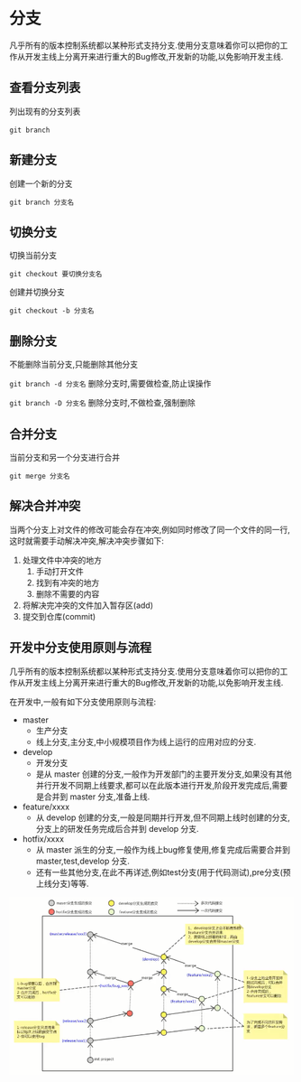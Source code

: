 # 分支

凡乎所有的版本控制系统都以某种形式支持分支.使用分支意味着你可以把你的工作从开发主线上分离开来进行重大的Bug修改,开发新的功能,以免影响开发主线.

## 查看分支列表

列出现有的分支列表

`git branch`

## 新建分支

创建一个新的分支

`git branch 分支名`

## 切换分支

切换当前分支

`git checkout 要切换分支名`

创建并切换分支

`git checkout -b 分支名`

## 删除分支

不能删除当前分支,只能删除其他分支

`git branch -d 分支名` 删除分支时,需要做检查,防止误操作

`git branch -D 分支名` 删除分支时,不做检查,强制删除

## 合并分支

当前分支和另一个分支进行合并

`git merge 分支名`

## 解决合并冲突

当两个分支上对文件的修改可能会存在冲突,例如同时修改了同一个文件的同一行,这时就需要手动解决冲突,解决冲突步骤如下:

1. 处理文件中冲突的地方
   1. 手动打开文件
   2. 找到有冲突的地方
   3. 删除不需要的内容
2. 将解决完冲突的文件加入暂存区(add)
3. 提交到仓库(commit)

## 开发中分支使用原则与流程

几乎所有的版本控制系统都以某种形式支持分支.使用分支意味着你可以把你的工作从开发主线上分离开来进行重大的Bug修改,开发新的功能,以免影响开发主线.

在开发中,一般有如下分支使用原则与流程:

* master
  * 生产分支
  * 线上分支,主分支,中小规模项目作为线上运行的应用对应的分支.
* develop
  * 开发分支
  * 是从 master 创建的分支,一般作为开发部门的主要开发分支,如果没有其他并行开发不同期上线要求,都可以在此版本进行开发,阶段开发完成后,需要是合并到 master 分支,准备上线.
* feature/xxxx
  * 从 develop 创建的分支,一般是同期并行开发,但不同期上线时创建的分支,分支上的研发任务完成后合并到 develop 分支.
* hotfix/xxxx
  * 从 master 派生的分支,一般作为线上bug修复使用,修复完成后需要合并到 master,test,develop 分支.
  * 还有一些其他分支,在此不再详述,例如test分支(用于代码测试),pre分支(预上线分支)等等.

![4-1](assets/4-1.png)
